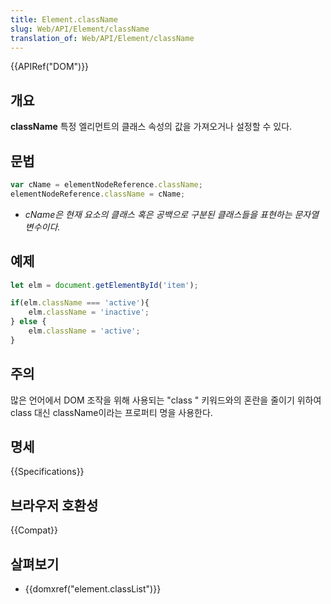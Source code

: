 ```yaml
---
title: Element.className
slug: Web/API/Element/className
translation_of: Web/API/Element/className
---
```

{{APIRef("DOM")}}

## 개요

**className** 특정 엘리먼트의 클래스 속성의 값을 가져오거나 설정할 수 있다.

## 문법

```js
var cName = elementNodeReference.className;
elementNodeReference.className = cName;
```

- _cName은 현재 요소의 클래스 혹은 공백으로 구분된 클래스들을 표현하는 문자열 변수이다._

## 예제

```js
let elm = document.getElementById('item');

if(elm.className === 'active'){
    elm.className = 'inactive';
} else {
    elm.className = 'active';
}
```

## 주의

많은 언어에서 DOM 조작을 위해 사용되는 "class " 키워드와의 혼란을 줄이기 위하여 class 대신 className이라는 프로퍼티 명을 사용한다.

## 명세

{{Specifications}}

## 브라우저 호환성

{{Compat}}

## 살펴보기

- {{domxref("element.classList")}}
